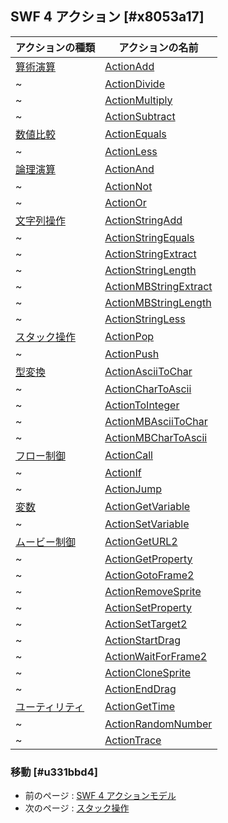 ## SWF 4 アクション [#x8053a17]

|アクションの種類|アクションの名前|
| --- | --- |
|[算術演算](アクション_SWF_4_アクションモデル_算術演算)|[ActionAdd](アクション_SWF_4_アクションモデル_算術演算#ActionAdd)|
|~|[ActionDivide](アクション_SWF_4_アクションモデル_算術演算#ActionDivide)|
|~|[ActionMultiply](アクション_SWF_4_アクションモデル_算術演算#ActionMultiply)|
|~|[ActionSubtract](アクション_SWF_4_アクションモデル_算術演算#ActionSubtract)|
|[数値比較](アクション_SWF_4_アクションモデル_数値比較)|[ActionEquals](アクション_SWF_4_アクションモデル_数値比較#ActionEquals)|
|~|[ActionLess](アクション_SWF_4_アクションモデル_数値比較#ActionLess)|
|[論理演算](アクション_SWF_4_アクションモデル_論理演算)|[ActionAnd](アクション_SWF_4_アクションモデル_論理演算#ActionAnd)|
|~|[ActionNot](アクション_SWF_4_アクションモデル_論理演算#ActionNot)|
|~|[ActionOr](アクション_SWF_4_アクションモデル_論理演算#ActionOr)|
|[文字列操作](アクション_SWF_4_アクションモデル_文字列操作)|[ActionStringAdd](アクション_SWF_4_アクションモデル_文字列操作#ActionStringAdd)|
|~|[ActionStringEquals](アクション_SWF_4_アクションモデル_文字列操作#ActionStringEquals)|
|~|[ActionStringExtract](アクション_SWF_4_アクションモデル_文字列操作#ActionStringExtract)|
|~|[ActionStringLength](アクション_SWF_4_アクションモデル_文字列操作#ActionStringLength)|
|~|[ActionMBStringExtract](アクション_SWF_4_アクションモデル_文字列操作#ActionMBStringExtract)|
|~|[ActionMBStringLength](アクション_SWF_4_アクションモデル_文字列操作#ActionMBStringLength)|
|~|[ActionStringLess](アクション_SWF_4_アクションモデル_文字列操作#ActionStringLess)|
|[スタック操作](アクション_SWF_4_アクションモデル_スタック操作)|[ActionPop](アクション_SWF_4_アクションモデル_スタック操作#ActionPop)|
|~|[ActionPush](アクション_SWF_4_アクションモデル_スタック操作#ActionPush)|
|[型変換](アクション_SWF_4_アクションモデル_型変換)|[ActionAsciiToChar](アクション_SWF_4_アクションモデル_型変換#ActionAsciiToChar)|
|~|[ActionCharToAscii](アクション_SWF_4_アクションモデル_型変換#ActionCharToAscii)|
|~|[ActionToInteger](アクション_SWF_4_アクションモデル_型変換#ActionToInteger)|
|~|[ActionMBAsciiToChar](アクション_SWF_4_アクションモデル_型変換#ActionMBAsciiToChar)|
|~|[ActionMBCharToAscii](アクション_SWF_4_アクションモデル_型変換#ActionMBCharToAscii)|
|[フロー制御](アクション_SWF_4_アクションモデル_フロー制御)|[ActionCall](アクション_SWF_4_アクションモデル_フロー制御#ActionCall)|
|~|[ActionIf](アクション_SWF_4_アクションモデル_フロー制御#ActionIf)|
|~|[ActionJump](アクション_SWF_4_アクションモデル_フロー制御#ActionJump)|
|[変数](アクション_SWF_4_アクションモデル_変数)|[ActionGetVariable](アクション_SWF_4_アクションモデル_変数#ActionGetVariable)|
|~|[ActionSetVariable](アクション_SWF_4_アクションモデル_変数#ActionSetVariable)|
|[ムービー制御](アクション_SWF_4_アクションモデル_ムービー制御)|[ActionGetURL2](アクション_SWF_4_アクションモデル_ムービー制御#ActionGetURL2)|
|~|[ActionGetProperty](アクション_SWF_4_アクションモデル_ムービー制御#ActionGetProperty)|
|~|[ActionGotoFrame2](アクション_SWF_4_アクションモデル_ムービー制御#ActionGotoFrame2)|
|~|[ActionRemoveSprite](アクション_SWF_4_アクションモデル_ムービー制御#ActionRemoveSprite)|
|~|[ActionSetProperty](アクション_SWF_4_アクションモデル_ムービー制御#ActionSetProperty)|
|~|[ActionSetTarget2](アクション_SWF_4_アクションモデル_ムービー制御#ActionSetTarget2)|
|~|[ActionStartDrag](アクション_SWF_4_アクションモデル_ムービー制御#ActionStartDrag)|
|~|[ActionWaitForFrame2](アクション_SWF_4_アクションモデル_ムービー制御#ActionWaitForFrame2)|
|~|[ActionCloneSprite](アクション_SWF_4_アクションモデル_ムービー制御#ActionCloneSprite)|
|~|[ActionEndDrag](アクション_SWF_4_アクションモデル_ムービー制御#ActionEndDrag)|
|[ユーティリティ](アクション_SWF_4_アクションモデル_ユーティリティ)|[ActionGetTime](アクション_SWF_4_アクションモデル_ユーティリティ#ActionGetTime)|
|~|[ActionRandomNumber](アクション_SWF_4_アクションモデル_ユーティリティ#ActionRandomNumber)|
|~|[ActionTrace](アクション_SWF_4_アクションモデル_ユーティリティ#ActionTrace)|

### 移動 [#u331bbd4]
* 前のページ : [SWF 4 アクションモデル](アクション_SWF_4_アクションモデル)
* 次のページ : [スタック操作](アクション_SWF_4_アクションモデル_スタック操作)
